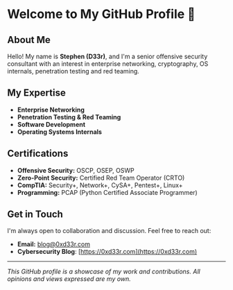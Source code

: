 # Welcome to My GitHub Profile 👋

## About Me

Hello! My name is **Stephen (D33r)**, and I'm a senior offensive security consultant with an interest in enterprise networking, cryptography, OS internals, penetration testing and red teaming.

## My Expertise

- **Enterprise Networking**
- **Penetration Testing & Red Teaming**
- **Software Development**
- **Operating Systems Internals**

## Certifications

- **Offensive Security:** OSCP, OSEP, OSWP
- **Zero-Point Security:** Certified Red Team Operator (CRTO)
- **CompTIA:** Security+, Network+, CySA+, Pentest+, Linux+
- **Programming:** PCAP (Python Certified Associate Programmer)


## Get in Touch

I'm always open to collaboration and discussion. Feel free to reach out:

- **Email:** [blog@0xd33r.com](mailto:blog@0xd33r.com)
- **Cybersecurity Blog**: [https://0xd33r.com](https://0xd33r.com)

---

*This GitHub profile is a showcase of my work and contributions. All opinions and views expressed are my own.*
